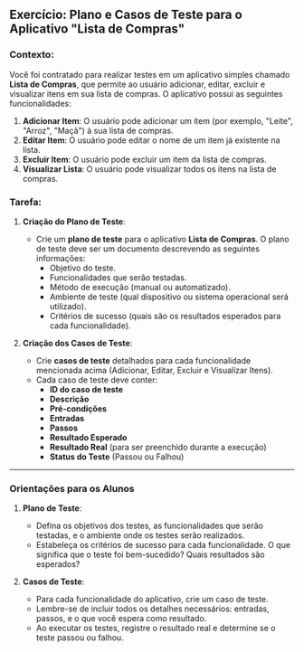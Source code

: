 ## Exercício: Plano e Casos de Teste para o Aplicativo "Lista de Compras"

### Contexto:

Você foi contratado para realizar testes em um aplicativo simples chamado **Lista de Compras**, que permite ao usuário adicionar, editar, excluir e visualizar itens em sua lista de compras. O aplicativo possui as seguintes funcionalidades:

1. **Adicionar Item**: O usuário pode adicionar um item (por exemplo, "Leite", "Arroz", "Maçã") à sua lista de compras.
2. **Editar Item**: O usuário pode editar o nome de um item já existente na lista.
3. **Excluir Item**: O usuário pode excluir um item da lista de compras.
4. **Visualizar Lista**: O usuário pode visualizar todos os itens na lista de compras.

### Tarefa:

1. **Criação do Plano de Teste**:
   - Crie um **plano de teste** para o aplicativo **Lista de Compras**. O plano de teste deve ser um documento descrevendo as seguintes informações:
     - Objetivo do teste.
     - Funcionalidades que serão testadas.
     - Método de execução (manual ou automatizado).
     - Ambiente de teste (qual dispositivo ou sistema operacional será utilizado).
     - Critérios de sucesso (quais são os resultados esperados para cada funcionalidade).
   
2. **Criação dos Casos de Teste**:
   - Crie **casos de teste** detalhados para cada funcionalidade mencionada acima (Adicionar, Editar, Excluir e Visualizar Itens).
   - Cada caso de teste deve conter:
     - **ID do caso de teste**
     - **Descrição**
     - **Pré-condições**
     - **Entradas**
     - **Passos**
     - **Resultado Esperado**
     - **Resultado Real** (para ser preenchido durante a execução)
     - **Status do Teste** (Passou ou Falhou)

---

### **Orientações para os Alunos**

1. **Plano de Teste**:
   - Defina os objetivos dos testes, as funcionalidades que serão testadas, e o ambiente onde os testes serão realizados.
   - Estabeleça os critérios de sucesso para cada funcionalidade. O que significa que o teste foi bem-sucedido? Quais resultados são esperados?

2. **Casos de Teste**:
   - Para cada funcionalidade do aplicativo, crie um caso de teste.
   - Lembre-se de incluir todos os detalhes necessários: entradas, passos, e o que você espera como resultado.
   - Ao executar os testes, registre o resultado real e determine se o teste passou ou falhou.

